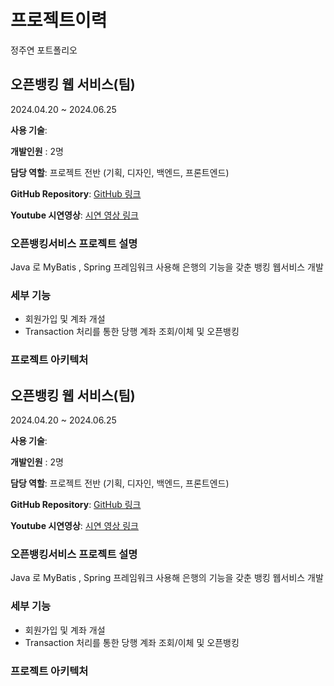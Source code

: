 # 프로젝트이력
정주연 포트폴리오

## 오픈뱅킹 웹 서비스(팀) 
2024.04.20 ~ 2024.06.25

**사용 기술**:

**개발인원** : 2명 

**담당 역할**: 프로젝트 전반 (기획, 디자인, 백엔드, 프론트엔드)

**GitHub Repository**: [GitHub 링크](https://github.com/Helluoo/bank)

**Youtube 시연영상**: [시연 영상 링크]()

### 오픈뱅킹서비스 프로젝트 설명
Java 로 MyBatis , Spring 프레임워크 사용해 은행의 기능을 갖춘 뱅킹 웹서비스 개발

### 세부 기능
- 회원가입 및 계좌 개설
- Transaction 처리를 통한 당행 계좌 조회/이체 및 오픈뱅킹

### 프로젝트 아키텍처


## 오픈뱅킹 웹 서비스(팀) 
2024.04.20 ~ 2024.06.25

**사용 기술**:

**개발인원** : 2명 

**담당 역할**: 프로젝트 전반 (기획, 디자인, 백엔드, 프론트엔드)

**GitHub Repository**: [GitHub 링크](https://github.com/Helluoo/bank)

**Youtube 시연영상**: [시연 영상 링크]()

### 오픈뱅킹서비스 프로젝트 설명
Java 로 MyBatis , Spring 프레임워크 사용해 은행의 기능을 갖춘 뱅킹 웹서비스 개발

### 세부 기능
- 회원가입 및 계좌 개설
- Transaction 처리를 통한 당행 계좌 조회/이체 및 오픈뱅킹

### 프로젝트 아키텍처
